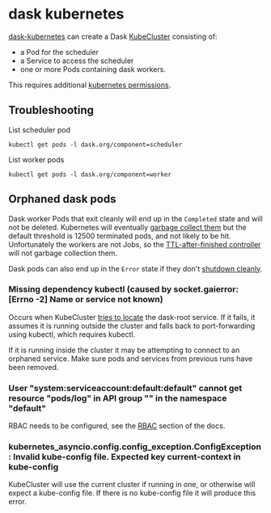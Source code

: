 # dask kubernetes

[dask-kubernetes](https://github.com/dask/dask-kubernetes) can create a Dask [KubeCluster](https://kubernetes.dask.org/en/latest/kubecluster.html) consisting of:

- a Pod for the scheduler
- a Service to access the scheduler
- one or more Pods containing dask workers.

This requires additional [kubernetes permissions](https://kubernetes.dask.org/en/latest/kubecluster.html#role-based-access-control-rbac).

## Troubleshooting

List scheduler pod

```
kubectl get pods -l dask.org/component=scheduler
```

List worker pods

```
kubectl get pods -l dask.org/component=worker
```

## Orphaned dask pods

Dask worker Pods that exit cleanly will end up in the `Completed` state and will not be deleted. Kubernetes will eventually [garbage collect them](https://kubernetes.io/docs/concepts/workloads/pods/pod-lifecycle/#pod-garbage-collection) but the default threshold is 12500 terminated pods, and not likely to be hit. Unfortunately the workers are not Jobs, so the [TTL-after-finished controller](https://kubernetes.io/docs/concepts/workloads/controllers/ttlafterfinished/) will not garbage collection them.

Dask pods can also end up in the `Error` state if they don't [shutdown cleanly](https://github.com/dask/distributed/issues/6261).

### Missing dependency kubectl (caused by socket.gaierror: [Errno -2] Name or service not known)

Occurs when KubeCluster [tries to locate](https://github.com/dask/dask-kubernetes/blob/935bcff/dask_kubernetes/utils.py#L60) the dask-root service. If it fails, it assumes it is running outside the cluster and falls back to port-forwarding using kubectl, which requires kubectl.

If it is running inside the cluster it may be attempting to connect to an orphaned service. Make sure pods and services from previous runs have been removed.

### User "system:serviceaccount:default:default" cannot get resource "pods/log" in API group "" in the namespace "default"

RBAC needs to be configured, see the [RBAC](https://kubernetes.dask.org/en/latest/kubecluster.html#role-based-access-control-rbac) section of the docs.

### kubernetes_asyncio.config.config_exception.ConfigException: Invalid kube-config file. Expected key current-context in kube-config

KubeCluster will use the current cluster if running in one, or otherwise will expect a kube-config file. If there is no kube-config file it will produce this error.
